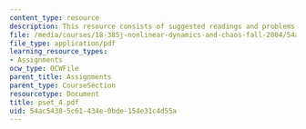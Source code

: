 ```yaml
---
content_type: resource
description: This resource consists of suggested readings and problems.
file: /media/courses/18-385j-nonlinear-dynamics-and-chaos-fall-2004/54ac54385c61434e0bde154e31c4d55a_pset_4.pdf
file_type: application/pdf
learning_resource_types:
- Assignments
ocw_type: OCWFile
parent_title: Assignments
parent_type: CourseSection
resourcetype: Document
title: pset_4.pdf
uid: 54ac5438-5c61-434e-0bde-154e31c4d55a
---
```

